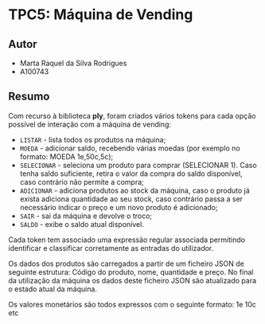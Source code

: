 # TPC5: Máquina de Vending

## Autor

- Marta Raquel da Silva Rodrigues
- A100743

## Resumo
Com recurso à biblioteca **ply**, foram criados vários tokens para cada opção possível de interação com a máquina de vending:

+ `LISTAR` - lista todos os produtos na máquina;
+ `MOEDA` - adicionar saldo, recebendo várias moedas (por exemplo no formato: MOEDA 1e,50c,5c); 
+ `SELECIONAR` - seleciona um produto para comprar (SELECIONAR 1). Caso tenha saldo suficiente, retira o valor da compra do saldo disponível, caso contrário não permite a compra;
+ `ADICIONAR` - adiciona produtos ao stock da máquina, caso o produto já exista adiciona quantidade ao seu stock, caso contrário passa a ser necessário indicar o preço e um novo produto é adicionado;
+ `SAIR` - sai da máquina e devolve o troco;
+ `SALDO` - exibe o saldo atual disponível.

Cada token tem associado uma expressão regular associada permitindo identificar e classificar corretamente as entradas do utilizador.

Os dados dos produtos são carregados a partir de um ficheiro JSON de seguinte estrutura: Código do produto, nome, quantidade e preço. No final da utilização da máquina os dados deste ficheiro JSON são atualizado para o estado atual da máquina.

Os valores monetários são todos expressos com o seguinte formato: 1e 10c etc